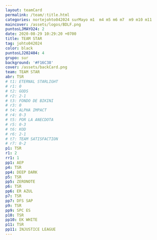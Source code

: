 ```yaml
---
layout: teamCard
permalink: /team/:title.html
categories: nortejohto042024 surMayo m1  m4 m5 m6 m7  m9 m10 m11
maincover: /assets/logos/BDLF.png
puntosLJMAYO24: 2
date: 2020-08-29 10:29:20 +0700
title: TEAM STAR
tag: johto042024
color: black
puntosLJ202404: 4
grupo: sur
background: '#F16C38'
cover: /assets/backCard.png
team: TEAM STAR
abr: TSR
# t1: ETERNAL STARLIGHT
# r1: 0
# t2: GODS
# r2: 2-1
# t3: FONDO DE BIKINI
# r3: 0
# t4: ALPHA IMPACT
# r4: 0-3
# t5: POR LA ANECDOTA
# r5: 0-3
# t6: KOD
# r6: 2-1
# t7: TEAM SATISFACTION
# r7: 0-2
p1: TSR
r1: 2
rr1: 1
pp1: AEP
p4: TSR
pp4: DEEP DARK
p5: TSR
pp5: ZERONOTE
p6: TSR
pp6: ER AZUL
p7: TSR
pp7: DFS SAP
p9: TSR
pp9: SPC ES
p10: TSR
pp10: EK WHITE
p11: TSR
pp11: INJUSTICE LEAGUE
---
```



